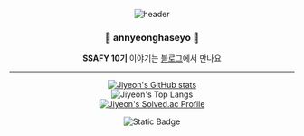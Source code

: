<div align="center">  
  
![header](https://capsule-render.vercel.app/api?type=wave&color=gradient&height=300&section=header&text=JIYE👽N&fontSize=90)  
  
### 🌊 annyeonghaseyo 🐋

**SSAFY 10기** 이야기는 [블로그](https://timedilation.tistory.com)에서 만나요

---
[![Jiyeon's GitHub stats](https://github-readme-stats.vercel.app/api?username=jiyeon2536&show_icons=true&theme=neon)](https://github.com/jiyeon2536/github-readme-stats)  
![Jiyeon's Top Langs](https://github-readme-stats.vercel.app/api/top-langs/?username=jiyeon2536&layout=compact&theme=dark)  
[![Jiyeon's Solved.ac Profile](http://mazassumnida.wtf/api/v2/generate_badge?boj=jiyeon2536)](https://solved.ac/jiyeon2536/)  

![Static Badge](https://img.shields.io/badge/python-skyblue?logo=python)




<!--
**jiyeon2536/jiyeon2536** is a ✨ _special_ ✨ repository because its `README.md` (this file) appears on your GitHub profile.

Here are some ideas to get you started:

- 🔭 I’m currently working on ...
- 🌱 I’m currently learning ...
- 👯 I’m looking to collaborate on ...
- 🤔 I’m looking for help with ...
- 💬 Ask me about ...
- 📫 How to reach me: ...
- 😄 Pronouns: ...
- ⚡ Fun fact: ...
-->

